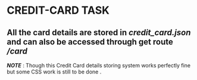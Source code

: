 # CREDIT-CARD TASK

All the card details are stored in ***credit_card.json*** and can also be accessed through get route ***/card***
----
***NOTE*** : Though this Credit Card details storing  system works perfectly fine but  some CSS work is still to be done .

